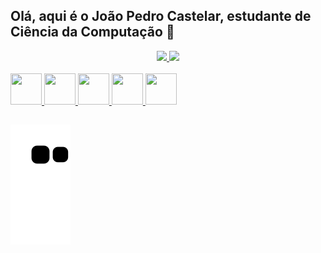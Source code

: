 ## Olá, aqui é o João Pedro Castelar, estudante de Ciência da Computação 👋

<div align="center">
  <a href="https://github.com/jaocastelar">
  <img height="180em" src="https://github-readme-stats.vercel.app/api?username=jaocastelar&show_icons=true&theme=cobalt&include_all_commits=true&count_private=true"/>
  <img height="180em" src="https://github-readme-stats.vercel.app/api/top-langs/?username=jaocastelar&layout=compact&langs_count=7&theme=cobalt"/>
</div>

<div style="display: inline_block"><br>
  <img width="50px" height="50px" src="https://cdn.jsdelivr.net/gh/devicons/devicon/icons/python/python-original.svg">
  <img width="50px" height="50px" src="https://cdn.jsdelivr.net/gh/devicons/devicon/icons/html5/html5-original.svg">
  <img width="50px" height="50px" src="https://cdn.jsdelivr.net/gh/devicons/devicon/icons/css3/css3-original.svg">
  <img width="50px" height="50px" src="https://cdn.jsdelivr.net/gh/devicons/devicon/icons/c/c-original.svg">
  <img width="50px" height="50px" src="https://cdn.jsdelivr.net/gh/devicons/devicon/icons/javascript/javascript-original.svg">
</div>

## <div>
  ![Snake animation](https://github.com/jaocastelar/jaocastelar/blob/output/github-contribution-grid-snake.svg)
</div>
